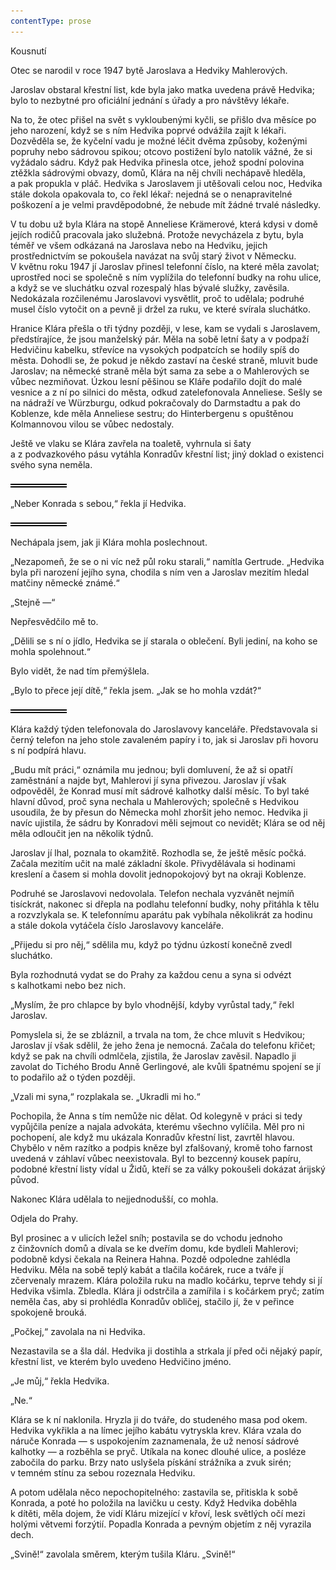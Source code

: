 ```yaml
---
contentType: prose
---
```


<section>

Kousnutí

Otec se narodil v roce 1947 bytě Jaroslava a Hedviky Mahlerových.

Jaroslav obstaral křestní list, kde byla jako matka uvedena právě Hedvika; bylo to nezbytné pro oficiální jednání s úřady a pro návštěvy lékaře.

Na to, že otec přišel na svět s vykloubenými kyčli, se přišlo dva měsíce po jeho narození, když se s ním Hedvika poprvé odvážila zajít k lékaři. Dozvěděla se, že kyčelní vadu je možné léčit dvěma způsoby, koženými popruhy nebo sádrovou spikou; otcovo postižení bylo natolik vážné, že si vyžádalo sádru. Když pak Hedvika přinesla otce, jehož spodní polovina ztěžkla sádrovými obvazy, domů, Klára na něj chvíli nechápavě hleděla, a pak propukla v pláč. Hedvika s Jaroslavem ji utěšovali celou noc, Hedvika stále dokola opakovala to, co řekl lékař: nejedná se o nenapravitelné poškození a je velmi pravděpodobné, že nebude mít žádné trvalé následky.

V tu dobu už byla Klára na stopě Anneliese Krämerové, která kdysi v domě jejích rodičů pracovala jako služebná. Protože nevycházela z bytu, byla téměř ve všem odkázaná na Jaroslava nebo na Hedviku, jejich prostřednictvím se pokoušela navázat na svůj starý život v Německu. V květnu roku 1947 jí Jaroslav přinesl telefonní číslo, na které měla zavolat; uprostřed noci se společně s ním vyplížila do telefonní budky na rohu ulice, a když se ve sluchátku ozval rozespalý hlas bývalé služky, zavěsila. Nedokázala rozčilenému Jaroslavovi vysvětlit, proč to udělala; podruhé musel číslo vytočit on a pevně ji držel za ruku, ve které svírala sluchátko.

Hranice Klára přešla o tři týdny později, v lese, kam se vydali s Jaroslavem, předstírajíce, že jsou manželský pár. Měla na sobě letní šaty a v podpaží Hedvičinu kabelku, střevíce na vysokých podpatcích se hodily spíš do města. Dohodli se, že pokud je někdo zastaví na české straně, mluvit bude Jaroslav; na německé straně měla být sama za sebe a o Mahlerových se vůbec nezmiňovat. Úzkou lesní pěšinou se Kláře podařilo dojít do malé vesnice a z ní po silnici do města, odkud zatelefonovala Anneliese. Sešly se na nádraží ve Würzburgu, odkud pokračovaly do Darmstadtu a pak do Koblenze, kde měla Anneliese sestru; do Hinterbergenu s opuštěnou Kolmannovou vilou se vůbec nedostaly.

Ještě ve vlaku se Klára zavřela na toaletě, vyhrnula si šaty a z podvazkového pásu vytáhla Konradův křestní list; jiný doklad o existenci svého syna neměla.

![divider.png](./resources/divider_opt.png)

„Neber Konrada s sebou,“ řekla jí Hedvika.

![divider.png](./resources/divider_opt.png)

Nechápala jsem, jak ji Klára mohla poslechnout.

„Nezapomeň, že se o ni víc než půl roku starali,“ namítla Gertrude. „Hedvika byla při narození jejího syna, chodila s ním ven a Jaroslav mezitím hledal matčiny německé známé.“

„Stejně —“

Nepřesvědčilo mě to.

„Dělili se s ní o jídlo, Hedvika se jí starala o oblečení. Byli jediní, na koho se mohla spolehnout.“

Bylo vidět, že nad tím přemýšlela.

„Bylo to přece její dítě,“ řekla jsem. „Jak se ho mohla vzdát?“

![divider.png](./resources/divider_opt.png)

Klára každý týden telefonovala do Jaroslavovy kanceláře. Představovala si černý telefon na jeho stole zavaleném papíry i to, jak si Jaroslav při hovoru s ní podpírá hlavu.

„Budu mít práci,“ oznámila mu jednou; byli domluvení, že až si opatří zaměstnání a najde byt, Mahlerovi jí syna přivezou. Jaroslav jí však odpověděl, že Konrad musí mít sádrové kalhotky další měsíc. To byl také hlavní důvod, proč syna nechala u Mahlerových; společně s Hedvikou usoudila, že by přesun do Německa mohl zhoršit jeho nemoc. Hedvika ji navíc ujistila, že sádru by Konradovi měli sejmout co nevidět; Klára se od něj měla odloučit jen na několik týdnů.

Jaroslav jí lhal, poznala to okamžitě. Rozhodla se, že ještě měsíc počká. Začala mezitím učit na malé základní škole. Přivydělávala si hodinami kreslení a časem si mohla dovolit jednopokojový byt na okraji Koblenze.

Podruhé se Jaroslavovi nedovolala. Telefon nechala vyzvánět nejmíň tisíckrát, nakonec si dřepla na podlahu telefonní budky, nohy přitáhla k tělu a rozvzlykala se. K telefonnímu aparátu pak vybíhala několikrát za hodinu a stále dokola vytáčela číslo Jaroslavovy kanceláře.

„Přijedu si pro něj,“ sdělila mu, když po týdnu úzkostí konečně zvedl sluchátko.

Byla rozhodnutá vydat se do Prahy za každou cenu a syna si odvézt s kalhotkami nebo bez nich.

„Myslím, že pro chlapce by bylo vhodnější, kdyby vyrůstal tady,“ řekl Jaroslav.

Pomyslela si, že se zbláznil, a trvala na tom, že chce mluvit s Hedvikou; Jaroslav jí však sdělil, že jeho žena je nemocná. Začala do telefonu křičet; když se pak na chvíli odmlčela, zjistila, že Jaroslav zavěsil. Napadlo ji zavolat do Tichého Brodu Anně Gerlingové, ale kvůli špatnému spojení se jí to podařilo až o týden později.

„Vzali mi syna,“ rozplakala se. „Ukradli mi ho.“

Pochopila, že Anna s tím nemůže nic dělat. Od kolegyně v práci si tedy vypůjčila peníze a najala advokáta, kterému všechno vylíčila. Měl pro ni pochopení, ale když mu ukázala Konradův křestní list, zavrtěl hlavou. Chybělo v něm razítko a podpis kněze byl zfalšovaný, kromě toho farnost uvedená v záhlaví vůbec neexistovala. Byl to bezcenný kousek papíru, podobné křestní listy vídal u Židů, kteří se za války pokoušeli dokázat árijský původ.

Nakonec Klára udělala to nejjednodušší, co mohla.

Odjela do Prahy.

Byl prosinec a v ulicích ležel sníh; postavila se do vchodu jednoho z činžovních domů a dívala se ke dveřím domu, kde bydleli Mahlerovi; podobně kdysi čekala na Reinera Hahna. Pozdě odpoledne zahlédla Hedviku. Měla na sobě teplý kabát a tlačila kočárek, ruce a tváře jí zčervenaly mrazem. Klára položila ruku na madlo kočárku, teprve tehdy si jí Hedvika všimla. Zbledla. Klára ji odstrčila a zamířila i s kočárkem pryč; zatím neměla čas, aby si prohlédla Konradův obličej, stačilo jí, že v peřince spokojeně brouká.

„Počkej,“ zavolala na ni Hedvika.

Nezastavila se a šla dál. Hedvika ji dostihla a strkala jí před oči nějaký papír, křestní list, ve kterém bylo uvedeno Hedvičino jméno.

„Je můj,“ řekla Hedvika.

„Ne.“

Klára se k ní naklonila. Hryzla ji do tváře, do studeného masa pod okem. Hedvika vykřikla a na límec jejího kabátu vytryskla krev. Klára vzala do náruče Konrada — s uspokojením zaznamenala, že už nenosí sádrové kalhotky — a rozběhla se pryč. Utíkala na konec dlouhé ulice, a posléze zabočila do parku. Brzy nato uslyšela pískání strážníka a zvuk sirén; v temném stínu za sebou rozeznala Hedviku.

A potom udělala něco nepochopitelného: zastavila se, přitiskla k sobě Konrada, a poté ho položila na lavičku u cesty. Když Hedvika doběhla k dítěti, měla dojem, že vidí Kláru mizející v křoví, lesk světlých očí mezi holými větvemi forzýtií. Popadla Konrada a pevným objetím z něj vyrazila dech.

„Svině!“ zavolala směrem, kterým tušila Kláru. „Svině!“

</section>
